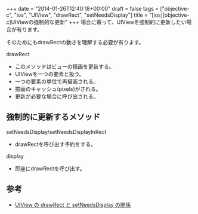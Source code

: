 +++
date = "2014-01-26T12:40:18+00:00"
draft = false
tags = ["objective-c", "ios", "UIView", "drawRect", "setNeedsDisplay"]
title = "[ios][objective-c]UIViewの強制的な更新"
+++
場合に寄って、UIViewを強制的に更新したい場合が有ります。

そのためにもdrawRectの動きを理解する必要が有ります。

drawRect

* このメソッドはビューの描画を更新する。
* UIViewを一つの要素と扱う。
* 一つの要素の単位で再描画される。
* 描画のキャッシュ(pixels)がされる。
* 更新が必要な場合に呼び出される。

## 強制的に更新するメソッド

setNeedsDisplay/setNeedsDisplayInRect

* drawRectを呼び出す予約をする。

display

* 即座にdrawRectを呼び出す。

## 参考

* [UIView の drawRect と setNeedsDisplay の関係](http://blog.f60k.com/uiview_drawrect_setneedsdisplay/)